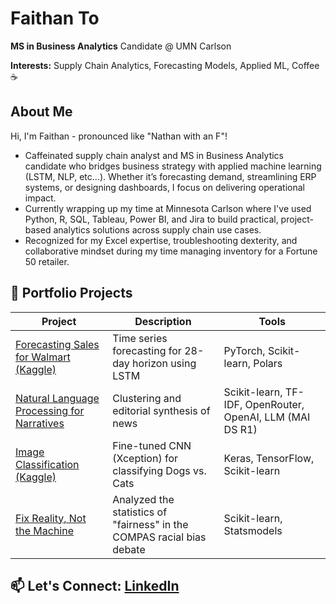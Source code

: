 # Faithan To

**MS in Business Analytics** Candidate @ UMN Carlson

**Interests:** Supply Chain Analytics, Forecasting Models, Applied ML, Coffee ☕

## About Me
Hi, I'm Faithan - pronounced like "Nathan with an F"!
- Caffeinated supply chain analyst and MS in Business Analytics candidate who bridges business strategy with applied machine learning (LSTM, NLP, etc...). Whether it’s forecasting demand, streamlining ERP systems, or designing dashboards, I focus on delivering operational impact.
- Currently wrapping up my time at Minnesota Carlson where I've used Python, R, SQL, Tableau, Power BI, and Jira to build practical, project-based analytics solutions across supply chain use cases.
- Recognized for my Excel expertise, troubleshooting dexterity, and collaborative mindset during my time managing inventory for a Fortune 50 retailer.

## 📂 Portfolio Projects
| Project | Description | Tools |
|--------|-------------|-------|
| [Forecasting Sales for Walmart (Kaggle)](link) | Time series forecasting for 28-day horizon using LSTM | PyTorch, Scikit-learn, Polars |
| [Natural Language Processing for Narratives](link) | Clustering and editorial synthesis of news | Scikit-learn, TF-IDF, OpenRouter, OpenAI, LLM (MAI DS R1) |
| [Image Classification (Kaggle)](link) | Fine-tuned CNN (Xception) for classifying Dogs vs. Cats | Keras, TensorFlow, Scikit-learn |
| [Fix Reality, Not the Machine](link) | Analyzed the statistics of "fairness" in the COMPAS racial bias debate | Scikit-learn, Statsmodels |

## 📫 Let's Connect: [LinkedIn](https://linkedin.com/in/faithan-to)

